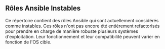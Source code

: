 ## Rôles Ansible Instables

Ce répertoire contient des rôles Ansible qui sont actuellement considérés comme instables. Ces rôles n'ont pas encore été entièrement refactorisés pour prendre en charge de manière robuste plusieurs systèmes d'exploitation. Leur fonctionnement et leur compatibilité peuvent varier en fonction de l'OS cible.